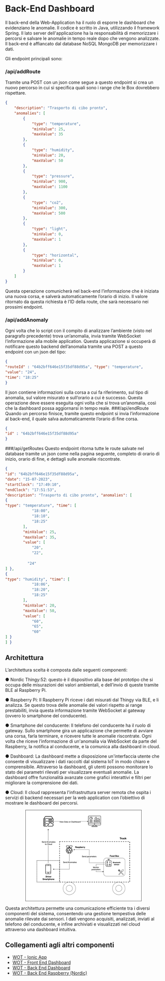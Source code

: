 # Back-End Dashboard 

Il back-end della Web-Application ha il ruolo di esporre le dashboard che evidenziano le anomalie. Il codice è scritto in Java, utilizzando il framework Spring. Il lato server dell'applicazione ha la responsabilità di memorizzare i percorsi e salvare le anomalie in tempo reale dopo che vengono analizzate. Il back-end è affiancato dal database NoSQL MongoDB per memorizzare i dati.

Gli endpoint principali sono:

### /api/addRoute

Tramite una POST con un json come segue a questo endpoint si crea un nuovo percorso in cui si specifica quali sono i range che le Box dovrebbero rispettare.

```json
{
    "description": "Trasporto di cibo pronto",
    "anomalies": [
        {
            "type": "temperature",
            "minValue": 25,
            "maxValue": 35
        },
        {
            "type": "humidity",
            "minValue": 20,
            "maxValue": 50
        },
        {
            "type": "pressure",
            "minValue": 900,
            "maxValue": 1100
        },
        {
            "type": "co2",
            "minValue": 300,
            "maxValue": 500
        },
        {
            "type": "light",
            "minValue": 0,
            "maxValue": 1
        },
        {
            "type": "horizontal",
            "minValue": 0,
            "maxValue": 1
        }
    ]
}
```

Questa operazione comunicherà nel back-end l’informazione che è iniziata una nuova corsa, e salverà automaticamente l’orario di inizio.
Il valore ritornato da questa richiesta è l’ID della route, che sarà necessario nei prossimi endpoint.
### /api/addAnomaly
Ogni volta che lo script con il compito di analizzare l’ambiente (visto nel paragrafo precedente) trova un’anomalia, invia tramite WebSocket l’informazione alla mobile application. Questa applicazione si occuperà di notificare questo backend dell’anomalia tramite una POST a questo endpoint con un json del tipo:
```json
{
"routeId" : "64b2bff646e15f35df88d95a", "type": "temperature",
"value": "24",
"time": "18:25"
}
```

Il json contiene informazioni sulla corsa a cui fa riferimento, sul tipo di anomalia, sul valore misurato e sull’orario a cui è successo.
Questa operazione deve essere eseguita ogni volta che si trova un’anomalia, così che la dashboard possa aggiornarsi in tempo reale.
###/api/endRoute
Quando un percorso finisce, tramite questo endpoint si invia l’informazione al back-end, il quale salva automaticamente l’orario di fine corsa.
```json
{
"id" : "64b2bff646e15f35df88d95a"
}
```

###/api/getRoutes
Questo endpoint ritorna tutte le route salvate nel database tramite un json come nella pagina seguente, completo di orario di inizio, orario di fine, e dettagli sulle anomalie riscontrate.
```json
{
"id": "64b2bff646e15f35df88d95a",
"date": "15-07-2023",
"startClock": "17:49:10",
"endClock": "17:51:53",
"description": "Trasporto di cibo pronto", "anomalies": [
{
"type": "temperature", "time": [
            "18:00",
            "18:10",
            "18:25"
        ],
        "minValue": 25,
        "maxValue": 35,
        "value": [
            "20",
            "22",

          "24"
] },
{
"type": "humidity", "time": [
            "18:06",
            "18:20",
            "18:25"
        ],
        "minValue": 20,
        "maxValue": 50,
        "value": [
            "60",
            "65",
            "60"
] }
] }
```



## Architettura
L’architettura scelta è composta dalle seguenti componenti:

  ●	Nordic Thingy:52: questo è il dispositivo alla base del prototipo che si occupa delle misurazioni dei valori ambientali, e dell’invio di queste tramite BLE al Raspberry Pi. 
  
  ●	Raspberry Pi: Il Raspberry Pi riceve i dati misurati dal Thingy via BLE, e li analizza. Se questo trova delle anomalie dei valori rispetto ai range prestabiliti, invia questa informazione tramite WebSocket al gateway (ovvero lo smartphone del conducente).  
  
  ●	Smartphone del conducente: Il telefono del conducente ha il ruolo di gateway. Sullo smartphone gira un applicazione che permette di avviare una corsa, farla terminare, e ricevere tutte le anomalie riscontrate. Ogni volta che riceve l’informazione di un'anomalia via WebSocket da parte del Raspberry, la notifica al conducente, e la comunica alla dashboard in cloud.
  
  ●	Dashboard: La dashboard mette a disposizione un'interfaccia utente che consente di visualizzare i dati raccolti dal sistema IoT in modo chiaro e comprensibile. Attraverso la dashboard, gli utenti possono monitorare lo stato dei parametri rilevati per visualizzare eventuali anomalie. La dashboard offre funzionalità avanzate come grafici interattivi e filtri per migliorare la comprensione dei dati. 
  
  ●	Cloud: Il cloud rappresenta l'infrastruttura server remota che ospita i servizi di backend necessari per la web application con l’obiettivo di mostrare le dashboard dei percorsi. 

<p align="center">
  <img src="./architecture.png" alt="" style="display: block; margin: 0 auto;" />
</p>
  
Questa architettura permette una comunicazione efficiente tra i diversi componenti del sistema, consentendo una gestione tempestiva delle anomalie rilevate dai sensori. I dati vengono acquisiti, analizzati, inviati al telefono del conducente, e infine archiviati e visualizzati nel cloud attraverso una dashboard intuitiva.

## Collegamenti agli altri componenti
- [WOT - Ionic App](https://github.com/UniSalento-IDALab-IoTCourse-2022-2023/wot-project-2022-2023-ionicApp-Mele)
- [WOT - Front End Dashboard](https://github.com/UniSalento-IDALab-IoTCourse-2022-2023/wot-project-2022-2023-FrontEndAngular-Mele)
- [WOT - Back End Dashboard](https://github.com/UniSalento-IDALab-IoTCourse-2022-2023/wot-project-2022-2023-webapp-backend-DeNunzio)
- [WOT - Back End Raspberry (Nordic)](https://github.com/UniSalento-IDALab-IoTCourse-2022-2023/wot-project-backend-nordic-pi-DeNunzio)
  

